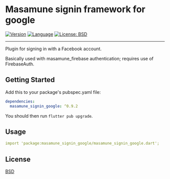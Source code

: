 # Masamune signin framework for google

[![Version](https://img.shields.io/badge/version-0.9.2-blue.svg)](https://mathru.net)
[![Language](https://img.shields.io/badge/language-dart-blue.svg)](https://dart.dev/)
[![License: BSD](https://img.shields.io/badge/license-BSD-purple.svg)](https://opensource.org/licenses/BSD-3-Clause)

---------------------------------------

Plugin for signing in with a Facebook account.

Basically used with masamune_firebase authentication; requires use of FirebaseAuth.

## Getting Started

Add this to your package's pubspec.yaml file:
```yaml
dependencies:
  masamune_signin_google: ^0.9.2
```
You should then run `flutter pub upgrade`.

## Usage

```yaml
import 'package:masamune_signin_google/masamune_signin_google.dart';
```

## License

[BSD](LICENSE)
